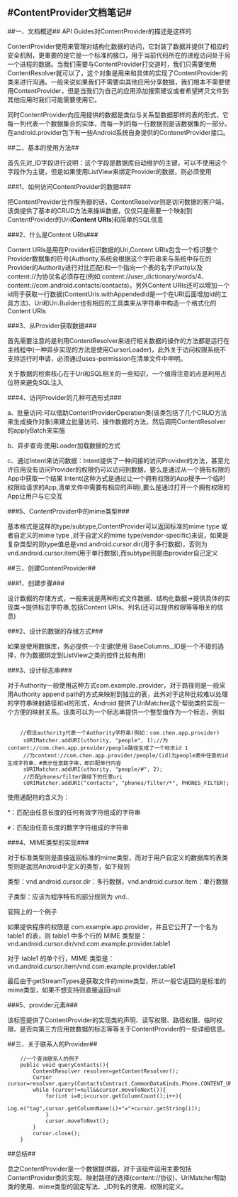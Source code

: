 #ContentProvider文档笔记#
---
##一、文档概述##
API Guides对ContentProvider的描述是这样的

ContentProvider使用来管理对结构化数据的访问，它封装了数据并提供了相应的安全机制，更重要的是它是一个标准的接口，用于当前代码所在的进程访问处于另一个进程的数据。当我们需要与ContentProvider打交道时，我们只需要使用ContentResolver就可以了，这个对象是用来和具体的实现了ContentProvider的类来进行沟通。一般来说如果我们不需要向其他应用分享数据，我们根本不需要使用ContentProvider，但是当我们为自己的应用添加搜索建议或者希望拷贝文件到其他应用时我们可能需要使用它。

同时ContentProvider向应用提供的数据是类似与关系型数据那样的表的形式，它每一列代表一个数据集合的实体，而每一列的每一行数据则是该数据集的一部分。在android.provider包下有一些Android系统自身提供的ContenetProvider接口。

##二、基本的使用方法##

首先先对_ID字段进行说明：这个字段是数据库自动维护的主键，可以不使用这个字段作为主键，但是如果使用ListView来绑定Provider的数据，则必须使用

###1、如何访问ContentProvider的数据###
	
把ContentProvider比作服务器的话，ContentResolver则是访问数据的客户端，该类提供了基本的CRUD方法来操纵数据，仅仅只是需要一个映射到ContentProvider的Uri(**Content URIs**)和简单的SQL信息

###2、什么是Content URIs###

Content URIs是用在Provider标识数据的Uri,Content URIs包含一个标识整个Provider数据集的符号(Authority,系统会根据这个字符串来与系统中存在的Provider的Authority进行对比匹配)和一个指向一个表的名字(Path)以及content://为协议名必须存在(例如:content://user_dictionary/words/4、content://com.android.contacts/contacts)。另外Content URIs还可以增加一个id用于获取一行数据(ContentUris.withAppendedId是一个在URI后面增加Id的工具方法)、Uri和Uri.Builder也有相应的工具类来从字符串中构造一个格式化的Content URIs

###3、从Provider获取数据###
	
首先需要注意的是利用ContentResolver来进行相关数据的操作的方法都是运行在主线程中(一种异步实现的方法是使用CursorLoader)，此外关于访问权限系统不支持运行时申请，必须通过uses-permission在清单文件中申明。

关于数据的检索核心在于Uri和SQL相关的一些知识，一个值得注意的点是利用占位符来避免SQL注入

###4、访问Provider的几种可选形式###
	
a、批量访问:可以借助ContentProviderOperation类(该类包括了几个CRUD方法来生成操作对象)来建立批量访问、操作数据的方法，然后调用ContentResolver的applyBatch来实施

b、异步查询:使用Loader加载数据的方式

c、通过Intent来访问数据：Intent提供了一种间接的访问Provider的方法，甚至允许应用没有访问Provider的权限仍可以访问到数据，要么是通过从一个拥有权限的App中获取一个结果 Intent(这种方式是通过让一个拥有权限的App授予一个临时权限给请求的App,清单文件中需要有相应的声明),要么是通过打开一个拥有权限的App让用户与它交互

###5、ContentProvider中的mime类型###

基本格式是这样的type/subtype,ContentProvider可以返回标准的mime type 或者自定义的mime type ,对于自定义的mime type(vendor-specific)来说，如果是复杂类型的则type值总是vnd.android.cursor.dir(用于多行数据)，否则为vnd.android.cursor.item(用于单行数据),而subtype则是由provider自己定义

##三、创建ContentProvider##
	
###1、创建步骤###

设计数据的存储方式，一般来说是两种形式文件数据、结构化数据->提供具体的实现类->提供标志字符串,包括Content URIs、列名(还可以提供权限等等相关的信息)

###2、设计的数据的存储方式###

如果是使用数据库，务必提供一个主键(使用 BaseColumns._ID是一个不错的选择，作为数据绑定到ListView之类的控件比较有用)

###3、设计标志串###

对于Authority一般使用这种方式com.example.<appname>.provider，对于路径则是一般采用Authority append path的方式来映射到独立的表，此外对于这种比较难以处理的字符串映射路径和id的形式，Android 提供了UriMatcher这个帮助类的实现一个方便的映射关系。该类可以为一个标志串提供一个整型值作为一个标志，例如

```

	//假设authority代表一个Authority字符串(例如：com.chen.app.provider)
	 sURIMatcher.addURI(uthority, "people", 1);//为content://com.chen.app.provider/people路径生成了一个标志id 1
	 //为content://com.chen.app.provider/people/(id)为people表中任意的id生成字符串，#表示任意数字串，即匹配单行内容
     sURIMatcher.addURI(uthority, "people/#", 2);
     //匹配phones/filter路径下的任意uri
     sURIMatcher.addURI("contacts", "phones/filter/*", PHONES_FILTER);
```

使用通配符的含义为：

*：匹配由任意长度的任何有效字符组成的字符串
	
`#`：匹配由任意长度的数字字符组成的字符串	

###4、MIME类型的实现###
	
对于标准类型则是直接返回标准的mime类型，而对于用户自定义的数据库的表类型则是返回Android中定义的类型，如下规则

类型：vnd.android.cursor.dir：多行数据，vnd.android.cursor.item：单行数据

子类型：应该为程序特有的部分规则为 vnd.<name>.<type>

官网上的一个例子

如果提供程序的权限是 com.example.app.provider，并且它公开了一个名为 table1 的表，则 table1 中多个行的 MIME 类型是：vnd.android.cursor.dir/vnd.com.example.provider.table1

对于 table1 的单个行，MIME 类型是：vnd.android.cursor.item/vnd.com.example.provider.table1

最后由于getStreamTypes是获取文件的mime类型，所以一般它返回的是标准的mime类型，如果不想支持则直接返回null

###5、provider元素###

该标签提供了ContentProvider的实现类的声明、读写权限、路径权限、临时权限、是否向第三方应用放数据的标志等等关于ContentProvider的一些详细信息。

##三、关于联系人的Provider##

```
	//一个查询联系人的例子
	public void queryContacts(){
        ContentResolver resolver=getContentResolver();
        Cursor cursor=resolver.query(ContactsContract.CommonDataKinds.Phone.CONTENT_URI,null,null,null,null);
        while (cursor!=null&&cursor.moveToNext()){
            for(int i=0;i<cursor.getColumnCount();i++){
                Log.e("tag",cursor.getColumnName(i)+"="+cursor.getString(i));
            }
            cursor.moveToNext();
        }
        cursor.close();
    }

```

##总结##

总之ContentProvider是一个数据提供器，对于该组件运用主要包括ContentProvider类的实现、映射路径的选择(content://协议)、UriMatcher帮助类的使用、mime类型的固定写法、_ID列名的使用、权限的定义。
